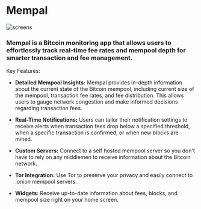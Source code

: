# Mempal


![screens](https://github.com/user-attachments/assets/db06e32d-9a03-421c-ba9b-0584c00c7dec)


### Mempal is a Bitcoin monitoring app that allows users to effortlessly track real-time fee rates and mempool depth for smarter transaction and fee management.

Key Features:

- **Detailed Mempool Insights:** Mempal provides in-depth information about the current state of the Bitcoin mempool, including current size of the mempool, transaction fee rates, and fee distribution. This allows users to gauge network congestion and make informed decisions regarding transaction fees.

* **Real-Time Notifications:** Users can tailor their notification settings to receive alerts when transaction fees drop below a specified threshold, when a specific transaction is confirmed, or when new blocks are mined.

* **Custom Servers:** Connect to a self hosted mempool server so you don't have to rely on any middlemen to receive information about the Bitcoin network.

* **Tor Integration:** Use Tor to preserve your privacy and easily connect to .onion mempool servers. 

* **Widgets:** Receive up-to-date information about fees, blocks, and mempool size right on your home screen.

